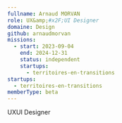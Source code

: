 ```yaml
---
fullname: Arnaud MORVAN
role: UX&amp;#x2F;UI Designer
domaine: Design
github: arnaudmorvan
missions:
  - start: 2023-09-04
    end: 2024-12-31
    status: independent
    startups:
      - territoires-en-transitions
startups:
  - territoires-en-transitions
memberType: beta
---
```

UXUI Designer